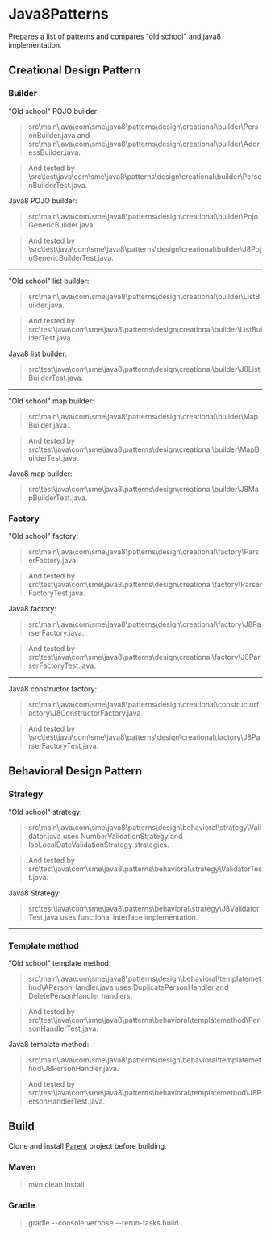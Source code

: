# Java8Patterns
Prepares a list of patterns and compares "old school" and java8 implementation.

## Creational Design Pattern
### Builder

"Old school" POJO builder:
> src\main\java\com\sme\java8\patterns\design\creational\builder\PersonBuilder.java and src\main\java\com\sme\java8\patterns\design\creational\builder\AddressBuilder.java.

> And tested by \src\test\java\com\sme\java8\patterns\design\creational\builder\PersonBuilderTest.java.

Java8 POJO builder:
> src\main\java\com\sme\java8\patterns\design\creational\builder\PojoGenericBuilder.java.

> And tested by \src\test\java\com\sme\java8\patterns\design\creational\builder\J8PojoGenericBuilderTest.java.

-------------------------------------------------------------------------------------------------------------

"Old school" list builder:
> src\main\java\com\sme\java8\patterns\design\creational\builder\ListBuilder.java.

> And tested by src\test\java\com\sme\java8\patterns\design\creational\builder\ListBuilderTest.java.

Java8 list builder:
> src\test\java\com\sme\java8\patterns\design\creational\builder\J8ListBuilderTest.java.

-------------------------------------------------------------------------------------------------------------
"Old school" map builder:
> src\main\java\com\sme\java8\patterns\design\creational\builder\MapBuilder.java..

> And tested by src\test\java\com\sme\java8\patterns\design\creational\builder\MapBuilderTest.java.

Java8 map builder:
> src\test\java\com\sme\java8\patterns\design\creational\builder\J8MapBuilderTest.java.



### Factory
"Old school" factory:
> src\main\java\com\sme\java8\patterns\design\creational\factory\ParserFactory.java.

> And tested by src\test\java\com\sme\java8\patterns\design\creational\factory\ParserFactoryTest.java.

Java8 factory:
> src\main\java\com\sme\java8\patterns\design\creational\factory\J8ParserFactory.java.

> And tested by src\test\java\com\sme\java8\patterns\design\creational\factory\J8ParserFactoryTest.java.


-------------------------------------------------------------------------------------------------------------
Java8 constructor factory:
> src\main\java\com\sme\java8\patterns\design\creational\constructorfactory\J8ConstructorFactory.java

> And tested by \src\test\java\com\sme\java8\patterns\design\creational\factory\J8ParserFactoryTest.java.

## Behavioral Design Pattern
### Strategy

"Old school" strategy:
> src\main\java\com\sme\java8\patterns\design\behavioral\strategy\Validator.java uses NumberValidationStrategy and IsoLocalDateValidationStrategy strategies.

> And tested by src\test\java\com\sme\java8\patterns\behavioral\strategy\ValidatorTest.java.

Java8 Strategy:
> src\test\java\com\sme\java8\patterns\behavioral\strategy\J8ValidatorTest.java uses functional interface implementation.

-------------------------------------------------------------------------------------------------------------

### Template method
"Old school" template method:
> src\main\java\com\sme\java8\patterns\design\behavioral\templatemethod\APersonHandler.java uses DuplicatePersonHandler and DeletePersonHandler handlers.

> And tested by src\test\java\com\sme\java8\patterns\behavioral\templatemethod\PersonHandlerTest.java.

Java8 template method:
> src\main\java\com\sme\java8\patterns\design\behavioral\templatemethod\J8PersonHandler.java.

> And tested by src\test\java\com\sme\java8\patterns\behavioral\templatemethod\J8PersonHandlerTest.java.


## Build

Clone and install <a href="https://github.com/StepanMelnik/Parent.git">Parent</a> project before building.

### Maven
> mvn clean install

### Gradle
> gradle --console verbose --rerun-tasks build
